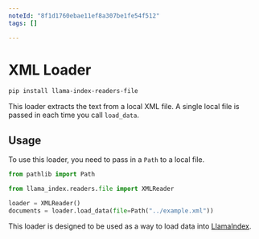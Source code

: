 ```yaml
---
noteId: "8f1d1760ebae11ef8a307be1fe54f512"
tags: []

---
```


# XML Loader

```bash
pip install llama-index-readers-file
```

This loader extracts the text from a local XML file. A single local file is passed in each time you call `load_data`.

## Usage

To use this loader, you need to pass in a `Path` to a local file.

```python
from pathlib import Path

from llama_index.readers.file import XMLReader

loader = XMLReader()
documents = loader.load_data(file=Path("../example.xml"))
```

This loader is designed to be used as a way to load data into [LlamaIndex](https://github.com/run-llama/llama_index/).
